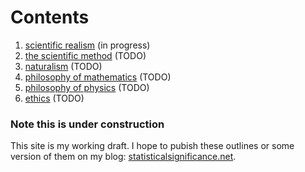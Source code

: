Contents
================================================================================

1.  [scientific realism](scientific-realism.html)   (in progress)
1.  [the scientific method](scientific-method.html)   (TODO)
1.  [naturalism](naturalism.html)   (TODO)
1.  [philosophy of mathematics](math.html)   (TODO)
1.  [philosophy of physics](physics.html)   (TODO)
1.  [ethics](ethics.html)   (TODO)


### Note this is under construction

This site is my working draft.  I hope to pubish these outlines or some version
of them on my blog: [statisticalsignificance.net](http://statisticalsignificance.net/).


